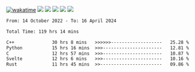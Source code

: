 [![wakatime](https://wakatime.com/badge/user/368879df-dc38-4b1a-86c4-8a2054a0e074.svg)](https://wakatime.com/@368879df-dc38-4b1a-86c4-8a2054a0e074)
<img src="https://img.shields.io/badge/Windows-0078D6?style=flat&logo=Windows&logoColor=white">
<img src="https://img.shields.io/badge/IntelliJ_IDEA-000000.svg?style=flat&logo=IntelliJ-IDEA&logoColor=white">
<img src="https://img.shields.io/badge/CLion-000000.svg?style=flat&logo=CLion&logoColor=white">
<img src="https://img.shields.io/badge/Visual_Studio_Code-007ACC?style=flat&logo=Visual-Studio-Code&logoColor=white">
<img src="https://img.shields.io/badge/Discord-5865F2?label=kano42&style=flat&logo=discord&logoColor=white">
<br>


<!--START_SECTION:waka-->

```txt
From: 14 October 2022 - To: 16 April 2024

Total Time: 119 hrs 14 mins

C++              30 hrs 8 mins   >>>>>>-------------------   25.28 %
Python           15 hrs 16 mins  >>>----------------------   12.81 %
C                12 hrs 57 mins  >>>----------------------   10.87 %
Svelte           12 hrs 6 mins   >>>----------------------   10.16 %
Rust             11 hrs 45 mins  >>-----------------------   09.86 %
```

<!--END_SECTION:waka-->
